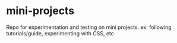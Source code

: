 # mini-projects
Repo for experimentation and testing on mini projects.
ex: following tutorials/guide, experimenting with CSS, etc
